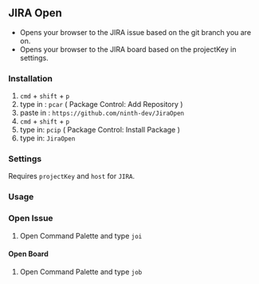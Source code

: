 ## JIRA Open

- Opens your browser to the JIRA issue based on the git branch you are on.
- Opens your browser to the JIRA board based on the projectKey in settings.

### Installation

1. `cmd` + `shift` + `p`
1. type in : `pcar` ( Package Control: Add Repository )
1. paste in : `https://github.com/ninth-dev/JiraOpen`
1. `cmd` + `shift` + `p`
1. type in: `pcip` ( Package Control: Install Package )
1. type in: `JiraOpen`

### Settings

Requires `projectKey` and `host` for `JIRA`.

### Usage

### Open Issue
1. Open Command Palette and type `joi`

#### Open Board
1. Open Command Palette and type `job`

